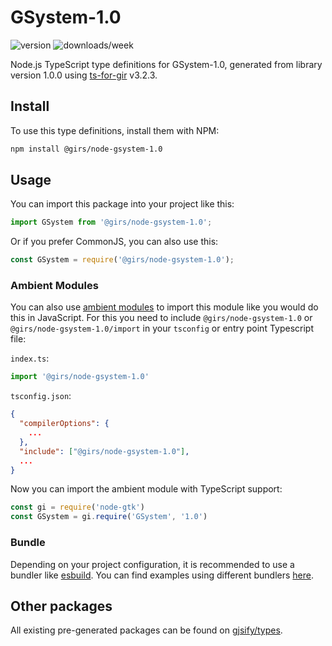 
# GSystem-1.0

![version](https://img.shields.io/npm/v/@girs/node-gsystem-1.0)
![downloads/week](https://img.shields.io/npm/dw/@girs/node-gsystem-1.0)


Node.js TypeScript type definitions for GSystem-1.0, generated from library version 1.0.0 using [ts-for-gir](https://github.com/gjsify/ts-for-gir) v3.2.3.


## Install

To use this type definitions, install them with NPM:
```bash
npm install @girs/node-gsystem-1.0
```

## Usage

You can import this package into your project like this:
```ts
import GSystem from '@girs/node-gsystem-1.0';
```

Or if you prefer CommonJS, you can also use this:
```ts
const GSystem = require('@girs/node-gsystem-1.0');
```

### Ambient Modules

You can also use [ambient modules](https://github.com/gjsify/ts-for-gir/tree/main/packages/cli#ambient-modules) to import this module like you would do this in JavaScript.
For this you need to include `@girs/node-gsystem-1.0` or `@girs/node-gsystem-1.0/import` in your `tsconfig` or entry point Typescript file:

`index.ts`:
```ts
import '@girs/node-gsystem-1.0'
```

`tsconfig.json`:
```json
{
  "compilerOptions": {
    ...
  },
  "include": ["@girs/node-gsystem-1.0"],
  ...
}
```

Now you can import the ambient module with TypeScript support: 

```ts
const gi = require('node-gtk')
const GSystem = gi.require('GSystem', '1.0')
```


### Bundle

Depending on your project configuration, it is recommended to use a bundler like [esbuild](https://esbuild.github.io/). You can find examples using different bundlers [here](https://github.com/gjsify/ts-for-gir/tree/main/examples).

## Other packages

All existing pre-generated packages can be found on [gjsify/types](https://github.com/gjsify/types).

